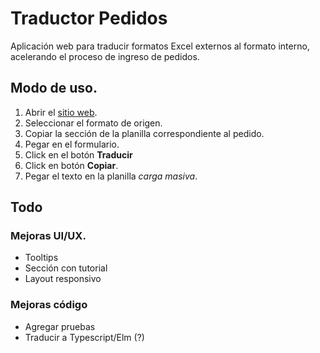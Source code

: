 # Traductor Pedidos

Aplicación web para traducir formatos Excel externos al formato interno, acelerando el proceso de ingreso de pedidos.

## Modo de uso.

1. Abrir el [sitio web](https://nico-or.github.io/bpglass_traductor_pedidos/).
2. Seleccionar el formato de origen.
3. Copiar la sección de la planilla correspondiente al pedido.
4. Pegar en el formulario.
5. Click en el botón **Traducir**
6. Click en botón **Copiar**.
7. Pegar el texto en la planilla _carga masiva_.

## Todo

### Mejoras UI/UX.

- Tooltips
- Sección con tutorial
- Layout responsivo

### Mejoras código

- Agregar pruebas
- Traducir a Typescript/Elm (?)
